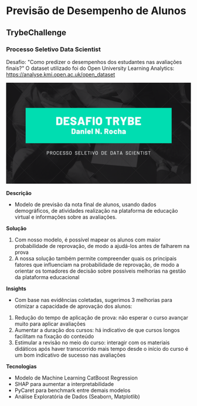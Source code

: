 # Previsão de Desempenho de Alunos
## TrybeChallenge
### Processo Seletivo Data Scientist
Desafio: "Como predizer o desempenhos dos estudantes nas avaliações finais?"
O dataset utilizado foi do Open University Learning Analytics: https://analyse.kmi.open.ac.uk/open_dataset

<img src="https://github.com/danielnrocha/TrybeChallenge/blob/main/logo_ppt.png" width="700">

**Descrição**
- Modelo de previsão da nota final de alunos, usando dados demográficos, de atividades realização na plataforma de educação virtual e informações sobre as avaliações.

**Solução**
1. Com nosso modelo, é possível mapear os alunos com maior probabilidade de reprovação, de modo a ajudá-los antes de falharem na prova
2. A nossa solução também permite compreender quais os principais fatores que influenciam na probabilidade de reprovação, de modo a orientar os tomadores de decisão sobre possíveis melhorias na gestão da plataforma educacional

**Insights**
- Com base nas evidências coletadas, sugerimos 3 melhorias para otimizar a capacidade de aprovação dos alunos:
1. Redução do tempo de aplicação de prova: não esperar o curso avançar muito para aplicar avaliações
2. Aumentar a duração dos cursos: há indicativo de que cursos longos facilitam na fixação do conteúdo
3. Estimular a revisão no meio do curso: interagir com os materiais didáticos após haver transcorrido mais tempo desde o início do curso é um bom indicativo de sucesso nas avaliações

**Tecnologias**
- Modelo de Machine Learning CatBoost Regression
- SHAP para aumentar a interpretabilidade
- PyCaret para benchmark entre demais modelos
- Análise Exploratória de Dados (Seaborn, Matplotlib)

